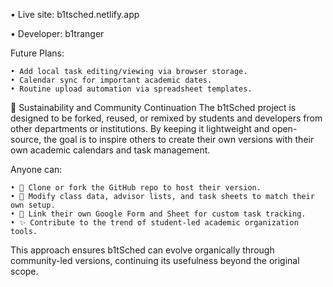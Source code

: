 • Live site: b1tsched.netlify.app

• Developer: b1tranger

Future Plans:

    • Add local task editing/viewing via browser storage.
    • Calendar sync for important academic dates.
    • Routine upload automation via spreadsheet templates.

🔄 Sustainability and Community Continuation
The b1tSched project is designed to be forked, reused, or remixed by students and developers from other departments or institutions. By keeping it lightweight and open-source, the goal is to inspire others to create their own versions with their own academic calendars and task management.

Anyone can:

    • 📆 Clone or fork the GitHub repo to host their version.
    • 📁 Modify class data, advisor lists, and task sheets to match their own setup.
    • 🌟 Link their own Google Form and Sheet for custom task tracking.
    • ✨ Contribute to the trend of student-led academic organization tools.

This approach ensures b1tSched can evolve organically through community-led versions, continuing its usefulness beyond the original scope.
